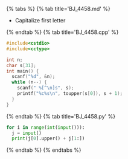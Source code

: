 {% tabs %}
{% tab title='BJ_4458.md' %}

* Capitalize first letter

{% endtab %}
{% tab title='BJ_4458.cpp' %}

```cpp
#include<cstdio>
#include<cctype>

int n;
char s[31];
int main() {
  scanf("%d", &n);
  while (n--) {
    scanf(" %[^\n]s", s);
    printf("%c%s\n", toupper(s[0]), s + 1);
  }
}
```

{% endtab %}
{% tab title='BJ_4458.py' %}

```py
for i in range(int(input())):
  j = input()
  print(j[0].upper() + j[1:])
```

{% endtab %}
{% endtabs %}